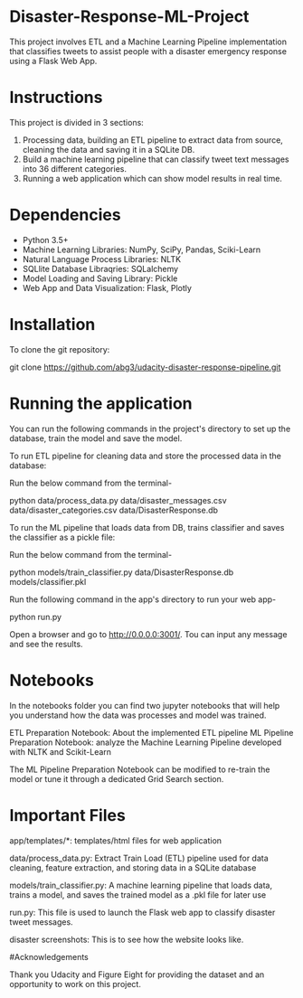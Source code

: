 # Disaster-Response-ML-Project
This project involves ETL and a Machine Learning Pipeline implementation that classifies tweets to assist people with a disaster emergency response using a Flask Web App.


# Instructions

This project is divided in 3 sections:

1. Processing data, building an ETL pipeline to extract data from source, cleaning the data and saving it in a SQLite DB.
2. Build a machine learning pipeline that can classify tweet text messages into 36 different categories.
3. Running a web application which can show model results in real time.

# Dependencies

- Python 3.5+
- Machine Learning Libraries: NumPy, SciPy, Pandas, Sciki-Learn
- Natural Language Process Libraries: NLTK
- SQLlite Database Libraqries: SQLalchemy
- Model Loading and Saving Library: Pickle
- Web App and Data Visualization: Flask, Plotly

# Installation
To clone the git repository:

git clone https://github.com/abg3/udacity-disaster-response-pipeline.git

# Running the application

You can run the following commands in the project's directory to set up the database, train the model and save the model.

To run ETL pipeline for cleaning data and store the processed data in the database:

Run the below command from the terminal-

python data/process_data.py data/disaster_messages.csv data/disaster_categories.csv data/DisasterResponse.db

To run the ML pipeline that loads data from DB, trains classifier and saves the classifier as a pickle file:

Run the below command from the terminal-

python models/train_classifier.py data/DisasterResponse.db models/classifier.pkl

Run the following command in the app's directory to run your web app-

python run.py

Open a browser and go to http://0.0.0.0:3001/. Tou can input any message and see the results.

# Notebooks

In the notebooks folder you can find two jupyter notebooks that will help you understand how the data was processes and model was trained.

ETL Preparation Notebook: About the implemented ETL pipeline
ML Pipeline Preparation Notebook: analyze the Machine Learning Pipeline developed with NLTK and Scikit-Learn

The ML Pipeline Preparation Notebook can be modified to re-train the model or tune it through a dedicated Grid Search section.

# Important Files

app/templates/*: templates/html files for web application

data/process_data.py: Extract Train Load (ETL) pipeline used for data cleaning, feature extraction, and storing data in a SQLite database

models/train_classifier.py: A machine learning pipeline that loads data, trains a model, and saves the trained model as a .pkl file for later use

run.py: This file is used to launch the Flask web app to classify disaster tweet messages.

disaster screenshots: This is to see how the website looks like.

#Acknowledgements

Thank you Udacity and Figure Eight for providing the dataset and an opportunity to work on this project.

